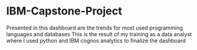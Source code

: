 # IBM-Capstone-Project
Presented in this dashboard are the trends for most used programming languages and databases 
This is the result of my training as a data analyst where I used python and IBM cognos analytics to finalize the dashboard
